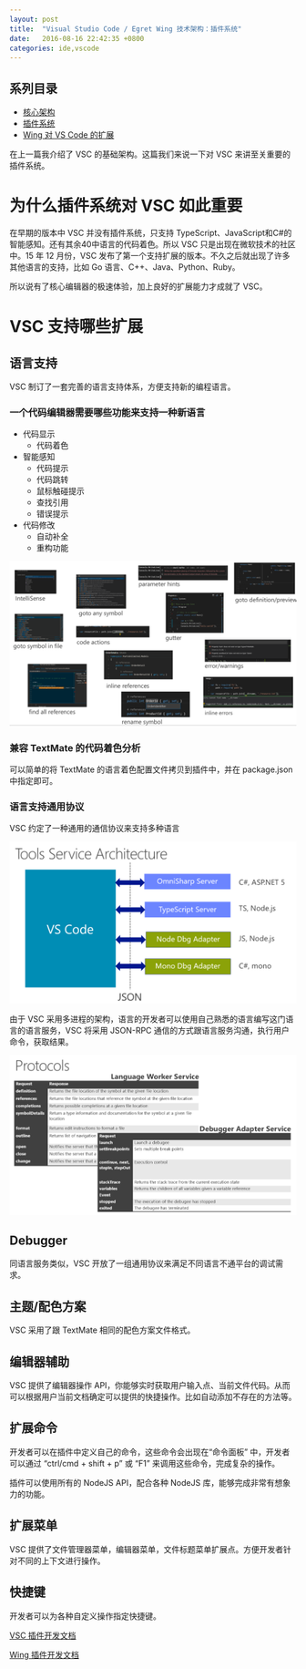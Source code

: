 ```yaml
---
layout: post
title:  "Visual Studio Code / Egret Wing 技术架构：插件系统"
date:   2016-08-16 22:42:35 +0800
categories: ide,vscode
---
```


## 系列目录
- [核心架构](/ide,vscode/2016/08/15/vscode-the-architecture/)
- [插件系统](/ide,vscode/2016/08/16/vscode-the-extensions/)
- [Wing 对 VS Code 的扩展](/ide,vscode/2016/08/17/wing-vs-vscode/)

在上一篇我介绍了 VSC 的基础架构。这篇我们来说一下对 VSC 来讲至关重要的插件系统。

# 为什么插件系统对 VSC 如此重要

在早期的版本中 VSC 并没有插件系统，只支持 TypeScript、JavaScript和C#的智能感知。还有其余40中语言的代码着色。所以 VSC 只是出现在微软技术的社区中。15 年 12 月份，VSC 发布了第一个支持扩展的版本。不久之后就出现了许多其他语言的支持，比如 Go 语言、C++、Java、Python、Ruby。

所以说有了核心编辑器的极速体验，加上良好的扩展能力才成就了 VSC。

# VSC 支持哪些扩展

## 语言支持

VSC 制订了一套完善的语言支持体系，方便支持新的编程语言。

### 一个代码编辑器需要哪些功能来支持一种新语言

- 代码显示
    - 代码着色
- 智能感知
    - 代码提示
    - 代码跳转
    - 鼠标触碰提示
    - 查找引用
    - 错误提示
- 代码修改
    - 自动补全
    - 重构功能

![](/public/images/lang-impls.png)

### 兼容 TextMate 的代码着色分析
可以简单的将 TextMate 的语言着色配置文件拷贝到插件中，并在 package.json 中指定即可。

### 语言支持通用协议
VSC 约定了一种通用的通信协议来支持多种语言

![](/public/images/lang-service.png)

由于 VSC 采用多进程的架构，语言的开发者可以使用自己熟悉的语言编写这门语言的语言服务，VSC 将采用 JSON-RPC 通信的方式跟语言服务沟通，执行用户命令，获取结果。

![](/public/images/protocols.png)

## Debugger

同语言服务类似，VSC 开放了一组通用协议来满足不同语言不通平台的调试需求。

## 主题/配色方案

VSC 采用了跟 TextMate 相同的配色方案文件格式。

## 编辑器辅助

VSC 提供了编辑器操作 API，你能够实时获取用户输入点、当前文件代码。从而可以根据用户当前文档确定可以提供的快捷操作。比如自动添加不存在的方法等。

## 扩展命令

开发者可以在插件中定义自己的命令，这些命令会出现在“命令面板” 中，开发者可以通过 “ctrl/cmd + shift + p” 或 “F1” 来调用这些命令，完成复杂的操作。

插件可以使用所有的 NodeJS API，配合各种 NodeJS 库，能够完成非常有想象力的功能。

## 扩展菜单

VSC 提供了文件管理器菜单，编辑器菜单，文件标题菜单扩展点。方便开发者针对不同的上下文进行操作。

## 快捷键

开发者可以为各种自定义操作指定快捷键。

[VSC 插件开发文档](https://code.visualstudio.com/docs/extensions/overview)

[Wing 插件开发文档](http://developer.egret.com/cn/github/egret-docs/Wing/plugin/introduction/index.html)
